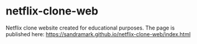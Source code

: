 # netflix-clone-web
Netflix clone website created for educational purposes. The page is published here:
https://sandramark.github.io/netflix-clone-web/index.html

